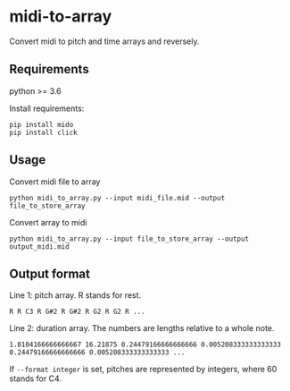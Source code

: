 # midi-to-array
Convert midi to pitch and time arrays and reversely.

## Requirements

python >= 3.6

Install requirements:

```shell
pip install mido
pip install click
```

## Usage

Convert midi file to array

```shell
python midi_to_array.py --input midi_file.mid --output file_to_store_array
```

Convert array to midi

```shell
python midi_to_array.py --input file_to_store_array --output output_midi.mid
```

## Output format

Line 1: pitch array. R stands for rest.

```
R R C3 R G#2 R G#2 R G2 R G2 R ...
```

Line 2: duration array. The numbers are lengths relative to a whole note.

```
1.0104166666666667 16.21875 0.24479166666666666 0.005208333333333333 0.24479166666666666 0.005208333333333333 ...
```

If ``--format integer`` is set, pitches are represented by integers, where 60 stands for C4.

